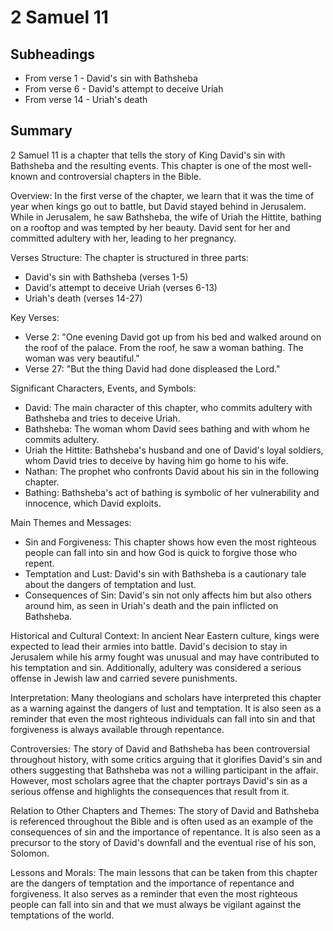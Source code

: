 # 2 Samuel 11

## Subheadings

* From verse 1 - David's sin with Bathsheba
* From verse 6 - David's attempt to deceive Uriah
* From verse 14 - Uriah's death

## Summary

2 Samuel 11 is a chapter that tells the story of King David's sin with Bathsheba and the resulting events. This chapter is one of the most well-known and controversial chapters in the Bible.

Overview:
In the first verse of the chapter, we learn that it was the time of year when kings go out to battle, but David stayed behind in Jerusalem. While in Jerusalem, he saw Bathsheba, the wife of Uriah the Hittite, bathing on a rooftop and was tempted by her beauty. David sent for her and committed adultery with her, leading to her pregnancy.

Verses Structure:
The chapter is structured in three parts:
- David's sin with Bathsheba (verses 1-5)
- David's attempt to deceive Uriah (verses 6-13)
- Uriah's death (verses 14-27)

Key Verses:
- Verse 2: "One evening David got up from his bed and walked around on the roof of the palace. From the roof, he saw a woman bathing. The woman was very beautiful."
- Verse 27: "But the thing David had done displeased the Lord."

Significant Characters, Events, and Symbols:
- David: The main character of this chapter, who commits adultery with Bathsheba and tries to deceive Uriah.
- Bathsheba: The woman whom David sees bathing and with whom he commits adultery.
- Uriah the Hittite: Bathsheba's husband and one of David's loyal soldiers, whom David tries to deceive by having him go home to his wife.
- Nathan: The prophet who confronts David about his sin in the following chapter.
- Bathing: Bathsheba's act of bathing is symbolic of her vulnerability and innocence, which David exploits.

Main Themes and Messages:
- Sin and Forgiveness: This chapter shows how even the most righteous people can fall into sin and how God is quick to forgive those who repent.
- Temptation and Lust: David's sin with Bathsheba is a cautionary tale about the dangers of temptation and lust.
- Consequences of Sin: David's sin not only affects him but also others around him, as seen in Uriah's death and the pain inflicted on Bathsheba.

Historical and Cultural Context:
In ancient Near Eastern culture, kings were expected to lead their armies into battle. David's decision to stay in Jerusalem while his army fought was unusual and may have contributed to his temptation and sin. Additionally, adultery was considered a serious offense in Jewish law and carried severe punishments.

Interpretation:
Many theologians and scholars have interpreted this chapter as a warning against the dangers of lust and temptation. It is also seen as a reminder that even the most righteous individuals can fall into sin and that forgiveness is always available through repentance.

Controversies:
The story of David and Bathsheba has been controversial throughout history, with some critics arguing that it glorifies David's sin and others suggesting that Bathsheba was not a willing participant in the affair. However, most scholars agree that the chapter portrays David's sin as a serious offense and highlights the consequences that result from it.

Relation to Other Chapters and Themes:
The story of David and Bathsheba is referenced throughout the Bible and is often used as an example of the consequences of sin and the importance of repentance. It is also seen as a precursor to the story of David's downfall and the eventual rise of his son, Solomon.

Lessons and Morals:
The main lessons that can be taken from this chapter are the dangers of temptation and the importance of repentance and forgiveness. It also serves as a reminder that even the most righteous people can fall into sin and that we must always be vigilant against the temptations of the world.
